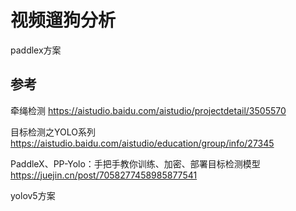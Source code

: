 # 视频遛狗分析
paddlex方案

## 参考
牵绳检测 https://aistudio.baidu.com/aistudio/projectdetail/3505570

目标检测之YOLO系列 https://aistudio.baidu.com/aistudio/education/group/info/27345

PaddleX、PP-Yolo：手把手教你训练、加密、部署目标检测模型 https://juejin.cn/post/7058277458985877541

yolov5方案
